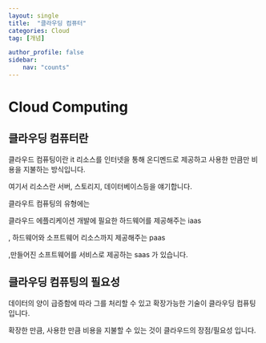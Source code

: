 ```yaml
---
layout: single
title:  "클라우딩 컴퓨터"
categories: Cloud
tag: [개념]

author_profile: false
sidebar:
    nav: "counts"
---
```


# Cloud Computing

## 클라우딩 컴퓨터란

클라우드 컴퓨팅이란 it 리소스를 인터넷을 통해 온디멘드로 제공하고 사용한 만큼만 비용을 지불하는 방식입니다.

여기서 리소스란 서버, 스토리지, 데이터베이스등을 얘기합니다.

클라우트 컴퓨팅의 유형에는 

클라우드 에플리케이션 개발에 필요한 하드웨어를 제공해주는 iaas

, 하드웨어와 소프트웨어 리소스까지 제공해주는 paas

,만들어진 소프트웨어를 서비스로 제공하는 saas 가 있습니다.

## 클라우딩 컴퓨팅의 필요성

데이터의 양이 급증함에 따라 그를 처리할 수 있고 확장가능한 기술이 클라우딩 컴퓨팅입니다.

확장한 만큼, 사용한 만큼 비용을 지불할 수 있는 것이 클라우드의 장점/필요성 입니다.
